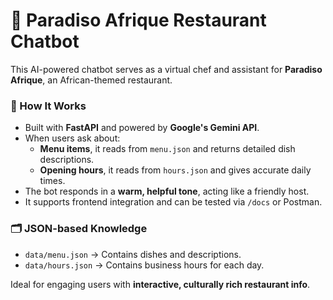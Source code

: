 # 🤖 Paradiso Afrique Restaurant Chatbot

This AI-powered chatbot serves as a virtual chef and assistant for **Paradiso Afrique**, an African-themed restaurant.

### 🧠 How It Works

- Built with **FastAPI** and powered by **Google's Gemini API**.
- When users ask about:
  - **Menu items**, it reads from `menu.json` and returns detailed dish descriptions.
  - **Opening hours**, it reads from `hours.json` and gives accurate daily times.
- The bot responds in a **warm, helpful tone**, acting like a friendly host.
- It supports frontend integration and can be tested via `/docs` or Postman.

### 🗂️ JSON-based Knowledge
- `data/menu.json` → Contains dishes and descriptions.
- `data/hours.json` → Contains business hours for each day.

Ideal for engaging users with **interactive, culturally rich restaurant info**.
